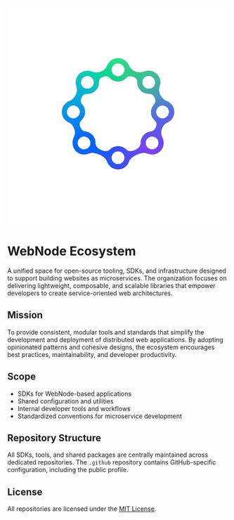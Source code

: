 <!-- #host-reference -->
<!-- markdownlint-disable-next-line -->
<p align='center'>
  <img src='../assets/logo-bgless.png' alt='logo' />
</p>

# WebNode Ecosystem

A unified space for open-source tooling, SDKs, and infrastructure designed to support building websites as microservices. The organization focuses on delivering lightweight, composable, and scalable libraries that empower developers to create service-oriented web architectures.

## Mission

To provide consistent, modular tools and standards that simplify the development and deployment of distributed web applications. By adopting opinionated patterns and cohesive designs, the ecosystem encourages best practices, maintainability, and developer productivity.

## Scope

- SDKs for WebNode-based applications
- Shared configuration and utilities
- Internal developer tools and workflows
- Standardized conventions for microservice development

## Repository Structure

All SDKs, tools, and shared packages are centrally maintained across dedicated repositories. The `.github` repository contains GitHub-specific configuration, including the public profile.

## License

All repositories are licensed under the [MIT License](https://opensource.org/licenses/MIT).
